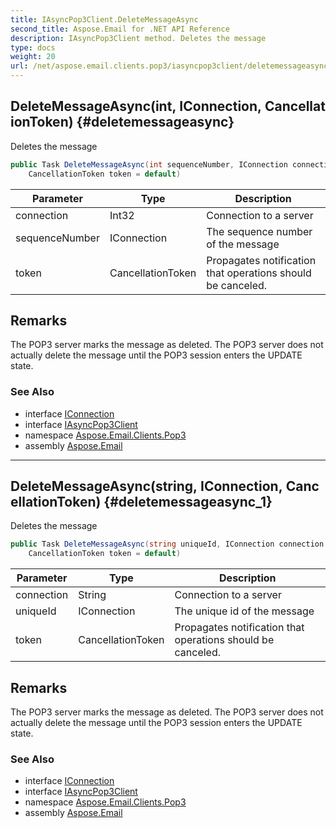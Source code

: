 ```yaml
---
title: IAsyncPop3Client.DeleteMessageAsync
second_title: Aspose.Email for .NET API Reference
description: IAsyncPop3Client method. Deletes the message
type: docs
weight: 20
url: /net/aspose.email.clients.pop3/iasyncpop3client/deletemessageasync/
---
```

## DeleteMessageAsync(int, IConnection, CancellationToken) {#deletemessageasync}

Deletes the message

```csharp
public Task DeleteMessageAsync(int sequenceNumber, IConnection connection = null, 
    CancellationToken token = default)
```

| Parameter | Type | Description |
| --- | --- | --- |
| connection | Int32 | Connection to a server |
| sequenceNumber | IConnection | The sequence number of the message |
| token | CancellationToken | Propagates notification that operations should be canceled. |

## Remarks

The POP3 server marks the message as deleted. The POP3 server does not actually delete the message until the POP3 session enters the UPDATE state.

### See Also

* interface [IConnection](../../../aspose.email.clients/iconnection/)
* interface [IAsyncPop3Client](../)
* namespace [Aspose.Email.Clients.Pop3](../../iasyncpop3client/)
* assembly [Aspose.Email](../../../)

---

## DeleteMessageAsync(string, IConnection, CancellationToken) {#deletemessageasync_1}

Deletes the message

```csharp
public Task DeleteMessageAsync(string uniqueId, IConnection connection = null, 
    CancellationToken token = default)
```

| Parameter | Type | Description |
| --- | --- | --- |
| connection | String | Connection to a server |
| uniqueId | IConnection | The unique id of the message |
| token | CancellationToken | Propagates notification that operations should be canceled. |

## Remarks

The POP3 server marks the message as deleted. The POP3 server does not actually delete the message until the POP3 session enters the UPDATE state.

### See Also

* interface [IConnection](../../../aspose.email.clients/iconnection/)
* interface [IAsyncPop3Client](../)
* namespace [Aspose.Email.Clients.Pop3](../../iasyncpop3client/)
* assembly [Aspose.Email](../../../)


